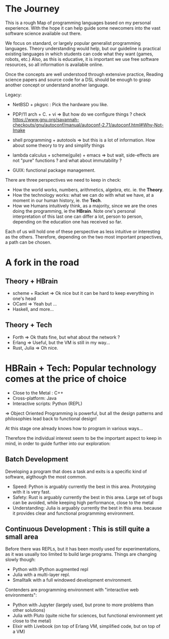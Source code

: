 # The Journey

This is a rough Map of programming languages based on my personal experience.
With the hope it can help guide some newcomers into the vast software science available out there.

We focus on standard, or largely popular generalist programming languages.
Theory understanding would help, but our guideline is practical existing languages in which students can code what they want (games, robots, etc.)
Also, as this is educative, it is important we use free software resources, so all information is available online.

Once the concepts are well understood through extensive practice, 
Reading science papers and source code for a DSL should be enough to grasp another concept or understand another language. 

Legacy:

- NetBSD + pkgsrc : Pick the hardware you like.

- PDP/11 arch + C. + vi  => But how do we configure things ?
check https://www.gnu.org/savannah-checkouts/gnu/autoconf/manual/autoconf-2.71/autoconf.html#Why-Not-Imake

- shell programming + autotools  => but this is a lot of information. How about some theory to try and simplify things

- lambda calculus + scheme(guile) + emacs => but wait, side-effects are not "pure" functions ? and what about immutability ?

- GUIX: functional package management.

There are three perspectives we need to keep in check:
- How the world works, numbers, arithmetics, algebra, etc. ie. the **Theory**.
- How the technology works: what we can do with what we have, at a moment in our human history, ie. the **Tech**.
- How we Humans intuitively think, as a majority, since we are the ones doing the programming, ie the **HBrain**.
  Note one's personal interpretation of this last one can differ a lot, person to person, depending on the education one has received so far.

Each of us will hold one of these perspective as less intuitive or interesting as the others.
Therefore, depending on the two most important prspectives, a path can be chosen.

# A fork in the road

## Theory + HBrain
- scheme + Racket => Ok nice but it can be hard to keep everything in one's head
- OCaml => Yeah but ...
- Haskell, and more...

## Theory + Tech
- Forth => Ok thats fine, but what about the network ?
- Erlang => Useful, but the VM is still in my way...
- Rust, Julia => Oh nice.


# HBRain + Tech: Popular technology comes at the price of choice

- Close to the Metal : C++
- Cross-platform: Java
- Interactive scripts: Python (REPL)
 
=> Object Oriented Programming is powerful, but all the design patterns and philosophies lead back to functional design!

At this stage one already knows how to program in various ways... 

Therefore the individual interest seem to be the important aspect to keep in mind, in order to guide further into our exploration:

## Batch Development

Developing a program that does a task and exits is a specific kind of software, algthough the most common.

- Speed: Python is arguably currently the best in this area. Prototyping with it is very fast.
- Safety: Rust is arguably currently the best in this area. Large set of bugs can be avoided, while keeping high performance, close to the metal
- Understanding: Julia is arguably currently the best in this area. because it provides clear and functional programming environment.

##  Continuous Development : This is still quite a small area

Before there was REPLs, but it has been mostly used for experimentations, as it was usually too limited  to build large programs.
Things are changing slowly though:
- Python with IPython augmented repl
- Julia with a multi-layer repl.
- Smalltalk with a full windowed development environment.

Contenders are programming environment with "interactive web environments":
  - Python with Jupyter (largely used, but prone to more problems than other solutions)
  - Julia with Pluto (quite niche for sciences, but functional environment yet close to the metal)
  - Elixir with Livebook (on top of Erlang VM, simplified code, but on top of a VM)




